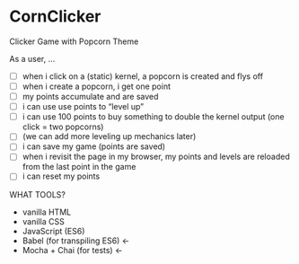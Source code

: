 # CornClicker
Clicker Game with Popcorn Theme

As a user, …
- [ ] when i click on a (static) kernel, a popcorn is created and flys off 
- [ ] when i create a popcorn, i get one point
- [ ] my points accumulate and are saved
- [ ] i can use use points to “level up”
- [ ] i can use 100 points to buy something to double the kernel output (one click = two popcorns)
- [ ] (we can add more leveling up mechanics later)
- [ ] i can save my game (points are saved)
- [ ] when i revisit the page in my browser, my points and levels are reloaded from the last point in the game
- [ ] i can reset my points

WHAT TOOLS?
- vanilla HTML
- vanilla CSS
- JavaScript (ES6)
- Babel (for transpiling ES6) <-
- Mocha + Chai (for tests) <-
